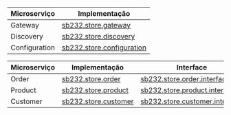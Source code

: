 
|  Microserviço | Implementação |
|---|---|
| Gateway | [sb232.store.gateway](https://github.com/hsandmann/sb232.store.gateway) |
| Discovery | [sb232.store.discovery](https://github.com/hsandmann/sb232.store.discovery) |
| Configuration | [sb232.store.configuration]() |

|  Microserviço | Implementação | Interface |
|---|---|---|
| Order | [sb232.store.order](https://github.com/hsandmann/sb232.store.order) | [sb232.store.order.interface](https://github.com/hsandmann/sb232.store.order.interface) |
| Product | [sb232.store.product](https://github.com/hsandmann/sb232.store.product) | [sb232.store.product.interface](https://github.com/hsandmann/sb232.store.product.interface) |
| Customer | [sb232.store.customer](https://github.com/hsandmann/sb232.store.customer) | [sb232.store.customer.interface](https://github.com/hsandmann/sb232.store.customer.interface) |
